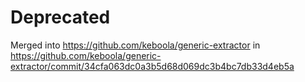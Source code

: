 # Deprecated

Merged into https://github.com/keboola/generic-extractor in https://github.com/keboola/generic-extractor/commit/34cfa063dc0a3b5d68d069dc3b4bc7db33d4eb5a
